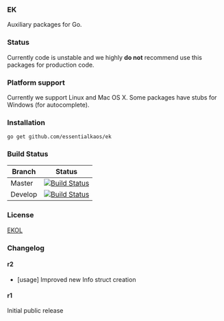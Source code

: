### EK

Auxiliary packages for Go.

### Status

Currently code is unstable and we highly **do not** recommend use this packages for production code.

### Platform support

Currently we support Linux and Mac OS X. Some packages have stubs for Windows (for autocomplete).

### Installation

````
go get github.com/essentialkaos/ek
````

### Build Status

| Branch | Status |
|------------|--------|
| Master | [![Build Status](https://travis-ci.org/essentialkaos/ek.svg?branch=master)](https://travis-ci.org/essentialkaos/ek) |
| Develop | [![Build Status](https://travis-ci.org/essentialkaos/ek.svg?branch=develop)](https://travis-ci.org/essentialkaos/ek) |

### License

[EKOL](https://essentialkaos.com/ekol)

### Changelog

#### r2

* [usage] Improved new Info struct creation

#### r1

Initial public release
